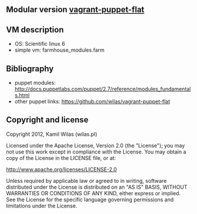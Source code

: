 ## Modular version [vagrant-puppet-flat](https://github.com/wilas/vagrant-puppet-flat)

## VM description
 
 - OS: Scientific linux 6
 - simple vm: farmhouse_modules.farm

## Bibliography

 - puppet modules: http://docs.puppetlabs.com/puppet/2.7/reference/modules_fundamentals.html
 - other puppet links: https://github.com/wilas/vagrant-puppet-flat

## Copyright and license

Copyright 2012, Kamil Wilas (wilas.pl)

Licensed under the Apache License, Version 2.0 (the "License");
you may not use this work except in compliance with the License.
You may obtain a copy of the License in the LICENSE file, or at:

   http://www.apache.org/licenses/LICENSE-2.0

Unless required by applicable law or agreed to in writing, software
distributed under the License is distributed on an "AS IS" BASIS,
WITHOUT WARRANTIES OR CONDITIONS OF ANY KIND, either express or implied.
See the License for the specific language governing permissions and
limitations under the License.

